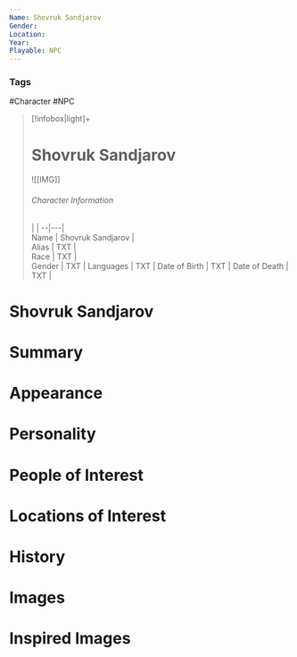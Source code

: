 ```yaml
---
Name: Shovruk Sandjarov  
Gender: 
Location: 
Year: 
Playable: NPC
---
```


### Tags
#Character #NPC

> [!infobox|light]+  
> # Shovruk Sandjarov  
> ![[IMG]]  
> ###### Character Information
>  |   |
> --|---|  
> Name | Shovruk Sandjarov |  
> Alias | TXT |  
> Race | TXT |  
> Gender | TXT |
> Languages | TXT |
> Date of Birth | TXT |
> Date of Death | TXT |

# Shovruk Sandjarov

# Summary

# Appearance

# Personality

# People of Interest

# Locations of Interest

# History

# Images

# Inspired Images
